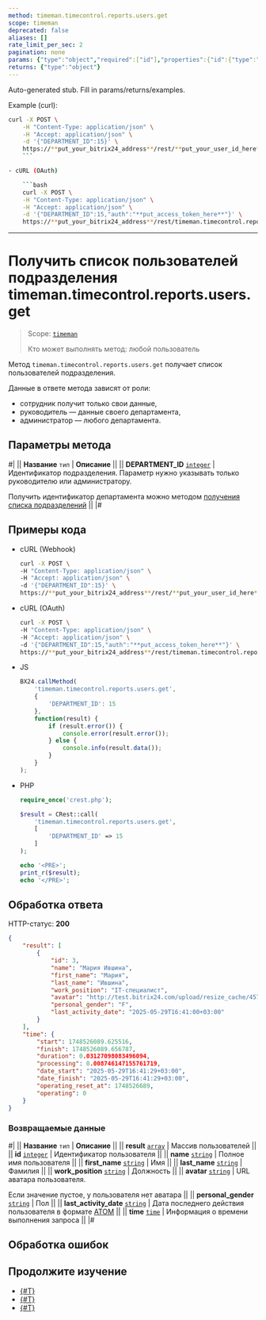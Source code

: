 ```yaml
---
method: timeman.timecontrol.reports.users.get
scope: timeman
deprecated: false
aliases: []
rate_limit_per_sec: 2
pagination: none
params: {"type":"object","required":["id"],"properties":{"id":{"type":"integer"}}}
returns: {"type":"object"}
---
```


Auto-generated stub. Fill in params/returns/examples.

Example (curl):

```bash
curl -X POST \
    -H "Content-Type: application/json" \
    -H "Accept: application/json" \
    -d '{"DEPARTMENT_ID":15}' \
    https://**put_your_bitrix24_address**/rest/**put_your_user_id_here**/**put_your_webhook_here**/timeman.timecontrol.reports.users.get
    ```

- cURL (OAuth)

    ```bash
    curl -X POST \
    -H "Content-Type: application/json" \
    -H "Accept: application/json" \
    -d '{"DEPARTMENT_ID":15,"auth":"**put_access_token_here**"}' \
    https://**put_your_bitrix24_address**/rest/timeman.timecontrol.reports.users.get
```

---

# Получить список пользователей подразделения timeman.timecontrol.reports.users.get

> Scope: [`timeman`](../../scopes/permissions.md)
>
> Кто может выполнять метод: любой пользователь

Метод `timeman.timecontrol.reports.users.get` получает список пользователей подразделения.

Данные в ответе метода зависят от роли:
- сотрудник получит только свои данные,
- руководитель — данные своего департамента,
- администратор — любого департамента.

## Параметры метода

#|
|| **Название**
`тип` | **Описание** ||
|| **DEPARTMENT_ID**
[`integer`](../../data-types.md) | Идентификатор подразделения. Параметр нужно указывать только руководителю или администратору.

Получить идентификатор департамента можно методом [получения списка подразделений](../../departments/department-get.md) ||
|#

## Примеры кода





- cURL (Webhook)

    ```bash
    curl -X POST \
    -H "Content-Type: application/json" \
    -H "Accept: application/json" \
    -d '{"DEPARTMENT_ID":15}' \
    https://**put_your_bitrix24_address**/rest/**put_your_user_id_here**/**put_your_webhook_here**/timeman.timecontrol.reports.users.get
    ```

- cURL (OAuth)

    ```bash
    curl -X POST \
    -H "Content-Type: application/json" \
    -H "Accept: application/json" \
    -d '{"DEPARTMENT_ID":15,"auth":"**put_access_token_here**"}' \
    https://**put_your_bitrix24_address**/rest/timeman.timecontrol.reports.users.get
    ```

- JS

    ```js
    BX24.callMethod(
        'timeman.timecontrol.reports.users.get',
        {
            'DEPARTMENT_ID': 15
        },
        function(result) {
            if (result.error()) {
                console.error(result.error());
            } else {
                console.info(result.data());
            }
        }
    );
    ```

- PHP

    ```php
    require_once('crest.php');

    $result = CRest::call(
        'timeman.timecontrol.reports.users.get',
        [
            'DEPARTMENT_ID' => 15
        ]
    );

    echo '<PRE>';
    print_r($result);
    echo '</PRE>';
    ```



## Обработка ответа

HTTP-статус: **200**

```json
{
    "result": [
        {
            "id": 3,
            "name": "Мария Ившина",
            "first_name": "Мария",
            "last_name": "Ившина",
            "work_position": "IT-специалист",
            "avatar": "http://test.bitrix24.com/upload/resize_cache/45749/7acf4ca766af5d8/main/c89/c89c6b73470635c/4R5A1256.png",
            "personal_gender": "F",
            "last_activity_date": "2025-05-29T16:41:00+03:00"
        }
    ],
    "time": {
        "start": 1748526089.625516,
        "finish": 1748526089.656787,
        "duration": 0.03127098083496094,
        "processing": 0.008746147155761719,
        "date_start": "2025-05-29T16:41:29+03:00",
        "date_finish": "2025-05-29T16:41:29+03:00",
        "operating_reset_at": 1748526689,
        "operating": 0
    }
}
```

### Возвращаемые данные

#|
|| **Название**
`тип` | **Описание** ||
|| **result**
[`array`](../../data-types.md) | Массив пользователей ||
|| **id**
[`integer`](../../data-types.md) | Идентификатор пользователя ||
|| **name**
[`string`](../../data-types.md) | Полное имя пользователя ||
|| **first_name**
[`string`](../../data-types.md) | Имя ||
|| **last_name**
[`string`](../../data-types.md) | Фамилия ||
|| **work_position**
[`string`](../../data-types.md) | Должность ||
|| **avatar**
[`string`](../../data-types.md) | URL аватара пользователя.

Если значение пустое, у пользователя нет аватара ||
|| **personal_gender**
[`string`](../../data-types.md) | Пол ||
|| **last_activity_date**
[`string`](../../data-types.md) | Дата последнего действия пользователя в формате [ATOM](https://www.php.net/manual/ru/class.datetimeinterface.php#datetimeinterface.constants.atom) ||
|| **time**
[`time`](../../data-types.md#time) | Информация о времени выполнения запроса ||
|#

## Обработка ошибок



## Продолжите изучение 

- [{#T}](./index.md)
- [{#T}](./timeman-timecontrol-report-add.md)
- [{#T}](./timeman-timecontrol-reports-get.md) 
